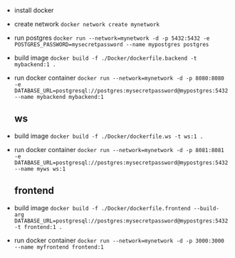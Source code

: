 -   install docker
-   create network
    `docker network create mynetwork`
- run postgres
    `docker run --network=mynetwork -d -p 5432:5432 -e POSTGRES_PASSWORD=mysecretpassword --name mypostgres postgres`
- build image
    `docker build -f ./Docker/dockerfile.backend -t mybackend:1 .`
-   run docker container
    `docker run --network=mynetwork -d -p 8080:8080 -e DATABASE_URL=postgresql://postgres:mysecretpassword@mypostgres:5432 --name mybackend mybackend:1`

    ## ws
- build image
    `docker build -f ./Docker/dockerfile.ws -t ws:1 .`
-   run docker container
    `docker run --network=mynetwork -d -p 8081:8081 -e DATABASE_URL=postgresql://postgres:mysecretpassword@mypostgres:5432 --name myws ws:1`

    ## frontend

-   build image
    `docker build -f ./Docker/dockerfile.frontend --build-arg DATABASE_URL=postgresql://postgres:mysecretpassword@mypostgres:5432 -t frontend:1 .`
-   run docker container
    `docker run --network=mynetwork -d -p 3000:3000 --name myfrontend frontend:1`